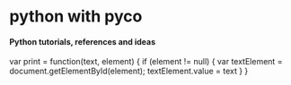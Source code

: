 <html>
  <head>
  </head>
  <body>
    <h1 id="main-title">python with pyco</h1>
    <h4 id="main-title-sub">Python tutorials, references and ideas</h4>
    
  </body>

</html>
    var print = function(text, element) {
      if (element != null) {
        var textElement = document.getElementById(element);
        textElement.value = text
      }
    }

